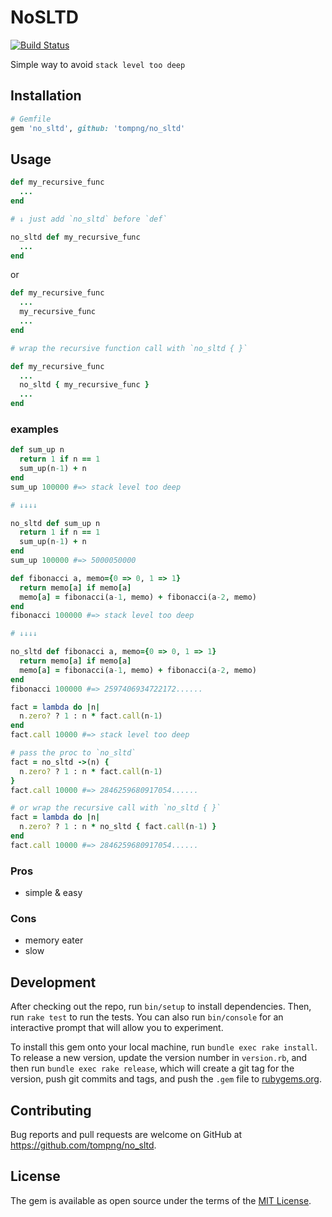 # NoSLTD

[![Build Status](https://travis-ci.org/tompng/no_sltd.svg?branch=master)](https://travis-ci.org/tompng/no_sltd)

Simple way to avoid `stack level too deep`

## Installation

```ruby
# Gemfile
gem 'no_sltd', github: 'tompng/no_sltd'
```
<!--
```sh
$ gem install no_sltd
```
-->

## Usage

```ruby
def my_recursive_func
  ...
end

# ↓ just add `no_sltd` before `def`

no_sltd def my_recursive_func
  ...
end
```

or

```ruby
def my_recursive_func
  ...
  my_recursive_func
  ...
end

# wrap the recursive function call with `no_sltd { }`

def my_recursive_func
  ...
  no_sltd { my_recursive_func }
  ...
end
```

### examples

```ruby
def sum_up n
  return 1 if n == 1
  sum_up(n-1) + n
end
sum_up 100000 #=> stack level too deep

# ↓↓↓↓

no_sltd def sum_up n
  return 1 if n == 1
  sum_up(n-1) + n
end
sum_up 100000 #=> 5000050000
```

```ruby
def fibonacci a, memo={0 => 0, 1 => 1}
  return memo[a] if memo[a]
  memo[a] = fibonacci(a-1, memo) + fibonacci(a-2, memo)
end
fibonacci 100000 #=> stack level too deep

# ↓↓↓↓

no_sltd def fibonacci a, memo={0 => 0, 1 => 1}
  return memo[a] if memo[a]
  memo[a] = fibonacci(a-1, memo) + fibonacci(a-2, memo)
end
fibonacci 100000 #=> 2597406934722172......
```

```ruby
fact = lambda do |n|
  n.zero? ? 1 : n * fact.call(n-1)
end
fact.call 10000 #=> stack level too deep

# pass the proc to `no_sltd`
fact = no_sltd ->(n) {
  n.zero? ? 1 : n * fact.call(n-1)
}
fact.call 10000 #=> 2846259680917054......

# or wrap the recursive call with `no_sltd { }`
fact = lambda do |n|
  n.zero? ? 1 : n * no_sltd { fact.call(n-1) }
end
fact.call 10000 #=> 2846259680917054......
```

### Pros
- simple & easy

### Cons
- memory eater
- slow

## Development

After checking out the repo, run `bin/setup` to install dependencies. Then, run `rake test` to run the tests. You can also run `bin/console` for an interactive prompt that will allow you to experiment.

To install this gem onto your local machine, run `bundle exec rake install`. To release a new version, update the version number in `version.rb`, and then run `bundle exec rake release`, which will create a git tag for the version, push git commits and tags, and push the `.gem` file to [rubygems.org](https://rubygems.org).

## Contributing

Bug reports and pull requests are welcome on GitHub at https://github.com/tompng/no_sltd.


## License

The gem is available as open source under the terms of the [MIT License](http://opensource.org/licenses/MIT).

